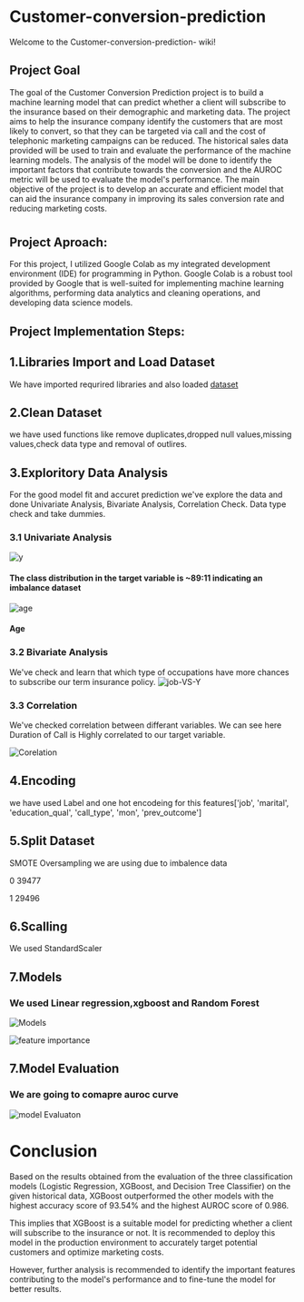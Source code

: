 # Customer-conversion-prediction

Welcome to the Customer-conversion-prediction- wiki!
## Project Goal
The goal of the Customer Conversion Prediction project is to build a machine learning model that can predict whether a client will subscribe to the insurance based on their demographic and marketing data. The project aims to help the insurance company identify the customers that are most likely to convert, so that they can be targeted via call and the cost of telephonic marketing campaigns can be reduced. The historical sales data provided will be used to train and evaluate the performance of the machine learning models. The analysis of the model will be done to identify the important factors that contribute towards the conversion and the AUROC metric will be used to evaluate the model's performance. The main objective of the project is to develop an accurate and efficient model that can aid the insurance company in improving its sales conversion rate and reducing marketing costs.

#

## Project Aproach:
For this project, I utilized Google Colab as my integrated development environment (IDE) for programming in Python. Google Colab is a robust tool provided by Google that is well-suited for implementing machine learning algorithms, performing data analytics and cleaning operations, and developing data science models.

## Project Implementation Steps:

## 1.Libraries Import and Load Dataset
We have imported requrired libraries and also loaded [dataset](https://github.com/Shubh4545/Customer-conversion-prediction/blob/53c1bda14fe9d7de665f6d17ec3976c9d6e4fa31/dataset.csv)

## 2.Clean Dataset
we have used functions like remove duplicates,dropped null values,missing values,check data type and removal of outlires.

## 3.Exploritory Data Analysis
For the good model fit and accuret prediction we've explore the data and done Univariate Analysis, Bivariate Analysis, Correlation Check. Data type check and take dummies.

### 3.1 Univariate Analysis
![y](https://github.com/Shubh4545/Customer-conversion-prediction/blob/eacbe608c8ec7e3a3a12abe3dedf50b2ec96642e/Resources/DependentFeature.png)
#### The class distribution in the target variable is ~89:11 indicating an imbalance dataset

![age](https://github.com/Shubh4545/Customer-conversion-prediction/blob/15ec09e1efda7cb94f556fc9fa0b68817a1ea4bc/Resources/Age_Univariate.png)
#### Age 

### 3.2 Bivariate Analysis

We've check and learn that which type of occupations have more chances to subscribe our term insurance policy.
![job-VS-Y](https://github.com/Shubh4545/Customer-conversion-prediction/blob/15ec09e1efda7cb94f556fc9fa0b68817a1ea4bc/Resources/job%20vs%20Purchased.png)

### 3.3 Correlation 
We've checked correlation between differant variables. We can see here Duration of Call is Highly correlated to our target variable.

![Corelation](https://github.com/Shubh4545/Customer-conversion-prediction/blob/15ec09e1efda7cb94f556fc9fa0b68817a1ea4bc/Resources/corr.png)

## 4.Encoding
we have used Label and one hot encodeing for this features['job', 'marital', 'education_qual', 'call_type', 'mon', 'prev_outcome']

## 5.Split Dataset
SMOTE Oversampling we are using due to imbalence data

0    39477

1    29496

## 6.Scalling
We used StandardScaler

## 7.Models
### We used Linear regression,xgboost and Random Forest 
 ![Models](https://github.com/Shubh4545/Customer-conversion-prediction/blob/15ec09e1efda7cb94f556fc9fa0b68817a1ea4bc/Resources/RESUL%20TABLE.png)

 ![feature importance](https://github.com/Shubh4545/Customer-conversion-prediction/blob/2eb11e9a622e9ab8c6e0bd4e4511d26f04472c4b/Resources/feature%20importnace.png)

## 7.Model Evaluation
### We are going to comapre auroc curve 
![model Evaluaton](https://github.com/Shubh4545/Customer-conversion-prediction/blob/269361de6c388e3960ddb08f55e79542d93ad7c0/Resources/auroc%20curve.png)

# Conclusion
Based on the results obtained from the evaluation of the three classification models (Logistic Regression, XGBoost, and Decision Tree Classifier) on the given historical data, XGBoost outperformed the other models with the highest accuracy score of 93.54% and the highest AUROC score of 0.986.

This implies that XGBoost is a suitable model for predicting whether a client will subscribe to the insurance or not. It is recommended to deploy this model in the production environment to accurately target potential customers and optimize marketing costs.

However, further analysis is recommended to identify the important features contributing to the model's performance and to fine-tune the model for better results.

